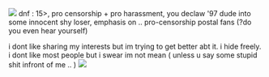 ![](https://files.catbox.moe/dvdewu.gif)
dnf : 15>, pro censorship + pro harassment, you declaw '97 dude into some innocent shy loser, emphasis on .. pro-censorship postal fans (?do you even hear yourself)

i dont like sharing my interests but im trying to get better abt it. i hide freely. i dont like most people but i swear im not mean ( unless u say some stupid shit infront of me .. )
![](https://files.catbox.moe/zdp86r.gif)
